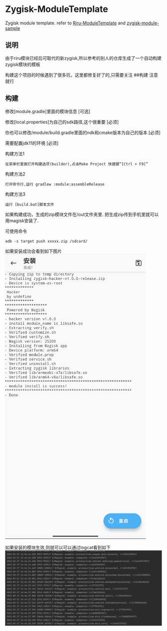 # Zygisk-ModuleTemplate
Zygisk module template. refer to  [Riru-ModuleTemplate](https://github.com/RikkaApps/Riru-ModuleTemplate) and [zygisk-module-sample](https://github.com/topjohnwu/zygisk-module-sample)

## 说明
由于riru模块已经后可取代的新zygisk,所以参考的别人的仓库生成了一个自动构建zygisk模块的模板

构建这个项目的时候遇到了很多坑，这里都修复好了的,只需要关注  ##构建 注意就行

## 构建
修改[module.gradle]里面的模块信息                                   [可选]

修改[local.properties]为自己的sdk路径,这个很重要                     [必须]

你也可以修改/module/build.gradle里面的ndk和cmake版本为自己的版本       [必须]

需要配置jdk11的环境                                                [必须]

构建方法1
```
在菜单栏里面打开构建选项(builder),点击Make Project 快捷键“[Ctrl + F9]”
```

构建方法2
```
打开命令行,运行 gradlew :module:assembleRelease
```

构建方法3
```
运行 [build.bat]脚本文件
```

如果构建成功，生成的zip模块文件在/out文件夹里. 把生成zip传到手机里就可以用magisk安装了.

可使用命令
```
adb -s target push xxxxx.zip /sdcard/
```

如果安装成功会看到如下图片
![png](/img/install.png)

如果安装的模块生效,则就可以可以通过logcat看到如下
![png](/img/template.png)

